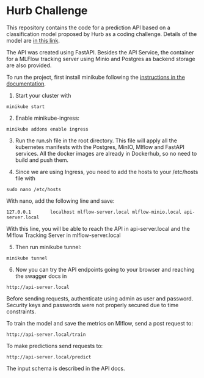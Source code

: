 # Hurb Challenge

This repository contains the code for a prediction API based on a classification model proposed by Hurb as a coding challenge.
Details of the model are [in this link](https://www.kaggle.com/code/niteshyadav3103/hotel-booking-prediction-99-5-acc).

The API was created using FastAPI. Besides the API Service, the container for a MLFlow tracking server using Minio and Postgres as backend storage are also provided.

To run the project, first install minikube following the [instructions in the documentation](https://minikube.sigs.k8s.io/docs/start/).

1. Start your cluster with
```
minikube start
```
2. Enable minikube-ingress:

```
minikube addons enable ingress
```

3. Run the run.sh file in the root directory. This file will apply all the kubernetes manifests with the Postgres, MinIO, Mlflow and FastAPI services. All the docker images are already in Dockerhub, so no need to build and push them.

4. Since we are using Ingress, you need to add the hosts to your /etc/hosts file with

```
sudo nano /etc/hosts
```

With nano, add the following line and save:

```
127.0.0.1       localhost mlflow-server.local mlflow-minio.local api-server.local
```

With this line, you will be able to reach the API in api-server.local and the Mlflow Tracking Server in mlflow-server.local

5. Then run minikube tunnel:

```
minikube tunnel
```

6. Now you can try the API endpoints going to your browser and reaching the swagger docs in

```
http://api-server.local

```
Before sending requests, authenticate using admin as user and password. Security keys and passwords were not properly secured due to time constraints.

To train the model and save the metrics on Mlflow, send a post request to:

```
http://api-server.local/train

```

To make predictions send requests to:

```
http://api-server.local/predict

```

The input schema is described in the API docs.
